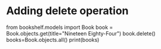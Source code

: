 # Adding delete operation
from bookshelf.models import Book
book = Book.objects.get(title="Nineteen Eighty-Four")
book.delete()
books=Book.objects.all()
print(books)